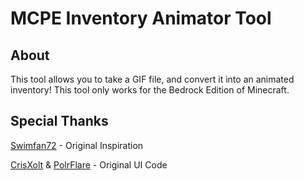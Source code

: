 # MCPE Inventory Animator Tool

## About
This tool allows you to take a GIF file, and convert it into an animated inventory! This tool only works for the Bedrock Edition of Minecraft.

## Special Thanks
[Swimfan72](https://www.youtube.com/c/Swimfan72) - Original Inspiration

[CrisXolt](https://www.youtube.com/channel/UCj9Rxb1zbNY1zFXFyATJiJQ) & [PolrFlare](https://www.youtube.com/channel/UCybsREjkjcOZ_yNl4H7gbFA) - Original UI Code 
